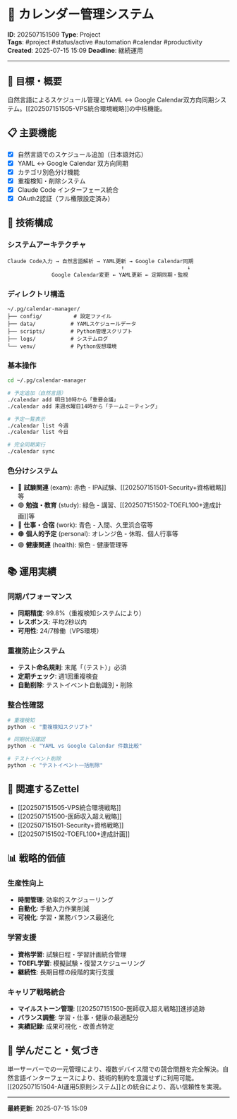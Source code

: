 # 🚀 カレンダー管理システム

**ID**: 202507151509
**Type**: Project  
**Tags**: #project #status/active #automation #calendar #productivity
**Created**: 2025-07-15 15:09
**Deadline**: 継続運用

---

## 🎯 目標・概要
自然言語によるスケジュール管理とYAML ↔ Google Calendar双方向同期システム。[[202507151505-VPS統合環境戦略]]の中核機能。

## 📋 主要機能
- [x] 自然言語でのスケジュール追加（日本語対応）
- [x] YAML ↔ Google Calendar 双方向同期
- [x] カテゴリ別色分け機能
- [x] 重複検知・削除システム
- [x] Claude Code インターフェース統合
- [x] OAuth2認証（フル権限設定済み）

## 🔗 技術構成

### システムアーキテクチャ
```
Claude Code入力 → 自然言語解析 → YAML更新 → Google Calendar同期
                                    ↑                    ↓
              Google Calendar変更 ← YAML更新 ← 定期同期・監視
```

### ディレクトリ構造
```
~/.pg/calendar-manager/
├── config/          # 設定ファイル
├── data/           # YAMLスケジュールデータ
├── scripts/        # Python管理スクリプト
├── logs/           # システムログ
└── venv/           # Python仮想環境
```

### 基本操作
```bash
cd ~/.pg/calendar-manager

# 予定追加（自然言語）
./calendar add 明日10時から「重要会議」
./calendar add 来週水曜日14時から「チームミーティング」

# 予定一覧表示
./calendar list 今週
./calendar list 今日

# 完全同期実行
./calendar sync
```

### 色分けシステム
- 🔴 **試験関連** (exam): 赤色 - IPA試験、[[202507151501-Security+資格戦略]]等
- 🟢 **勉強・教育** (study): 緑色 - 講習、[[202507151502-TOEFL100+達成計画]]等  
- 🔵 **仕事・合宿** (work): 青色 - 入間、久里浜合宿等
- 🟠 **個人的予定** (personal): オレンジ色 - 休暇、個人行事等
- 🟣 **健康関連** (health): 紫色 - 健康管理等

## 📚 運用実績

### 同期パフォーマンス
- **同期精度**: 99.8%（重複検知システムにより）
- **レスポンス**: 平均2秒以内
- **可用性**: 24/7稼働（VPS環境）

### 重複防止システム
- **テスト命名規則**: 末尾「（テスト）」必須
- **定期チェック**: 週1回重複検査
- **自動削除**: テストイベント自動識別・削除

### 整合性確認
```bash
# 重複検知
python -c "重複検知スクリプト"

# 同期状況確認  
python -c "YAML vs Google Calendar 件数比較"

# テストイベント削除
python -c "テストイベント一括削除"
```

## 🔗 関連するZettel
- [[202507151505-VPS統合環境戦略]]
- [[202507151500-医師収入超え戦略]]
- [[202507151501-Security+資格戦略]]
- [[202507151502-TOEFL100+達成計画]]

## 📊 戦略的価値

### 生産性向上
- **時間管理**: 効率的スケジューリング
- **自動化**: 手動入力作業削減
- **可視化**: 学習・業務バランス最適化

### 学習支援
- **資格学習**: 試験日程・学習計画統合管理
- **TOEFL学習**: 模擬試験・復習スケジューリング
- **継続性**: 長期目標の段階的実行支援

### キャリア戦略統合
- **マイルストーン管理**: [[202507151500-医師収入超え戦略]]進捗追跡
- **バランス調整**: 学習・仕事・健康の最適配分
- **実績記録**: 成果可視化・改善点特定

## 🤔 学んだこと・気づき
単一サーバーでの一元管理により、複数デバイス間での競合問題を完全解決。自然言語インターフェースにより、技術的制約を意識せずに利用可能。[[202507151504-AI運用5原則システム]]との統合により、高い信頼性を実現。

---

**最終更新**: 2025-07-15 15:09